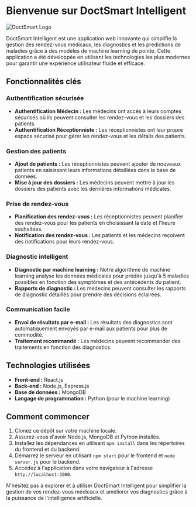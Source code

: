 # Bienvenue sur DoctSmart Intelligent

![DoctSmart Logo](doctsmart_logo.png)

DoctSmart Intelligent est une application web innovante qui simplifie la gestion des rendez-vous médicaux, les diagnostics et les prédictions de maladies grâce à des modèles de machine learning de pointe. Cette application a été développée en utilisant les technologies les plus modernes pour garantir une expérience utilisateur fluide et efficace.

## Fonctionnalités clés

### Authentification sécurisée
- **Authentification Médecin :** Les médecins ont accès à leurs comptes sécurisés où ils peuvent consulter les rendez-vous et les dossiers des patients.
- **Authentification Réceptionniste :** Les réceptionnistes ont leur propre espace sécurisé pour gérer les rendez-vous et les détails des patients.

### Gestion des patients
- **Ajout de patients :** Les réceptionnistes peuvent ajouter de nouveaux patients en saisissant leurs informations détaillées dans la base de données.
- **Mise à jour des dossiers :** Les médecins peuvent mettre à jour les dossiers des patients avec les dernières informations médicales.

### Prise de rendez-vous
- **Planification des rendez-vous :** Les réceptionnistes peuvent planifier des rendez-vous pour les patients en choisissant la date et l'heure souhaitées.
- **Notification des rendez-vous :** Les patients et les médecins reçoivent des notifications pour leurs rendez-vous.

### Diagnostic intelligent
- **Diagnostic par machine learning :** Notre algorithme de machine learning analyse les données médicales pour prédire jusqu'à 5 maladies possibles en fonction des symptômes et des antécédents du patient.
- **Rapports de diagnostic :** Les médecins peuvent consulter les rapports de diagnostic détaillés pour prendre des décisions éclairées.

### Communication facile
- **Envoi de résultats par e-mail :** Les résultats des diagnostics sont automatiquement envoyés par e-mail aux patients pour plus de commodité.
- **Traitement recommandé :** Les médecins peuvent recommander des traitements en fonction des diagnostics.

## Technologies utilisées

- **Front-end :** React.js
- **Back-end :** Node.js, Express.js
- **Base de données :** MongoDB
- **Langage de programmation :** Python (pour le machine learning)

## Comment commencer

1. Clonez ce dépôt sur votre machine locale.
2. Assurez-vous d'avoir Node.js, MongoDB et Python installés.
3. Installez les dépendances en utilisant `npm install` dans les répertoires du frontend et du backend.
4. Démarrez le serveur en utilisant `npm start` pour le frontend et `node server.js` pour le backend.
5. Accédez à l'application dans votre navigateur à l'adresse `http://localhost:3000`.

N'hésitez pas à explorer et à utiliser DoctSmart Intelligent pour simplifier la gestion de vos rendez-vous médicaux et améliorer vos diagnostics grâce à la puissance de l'intelligence artificielle.

